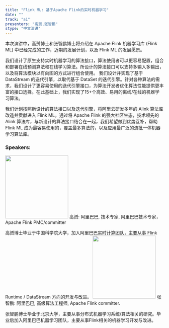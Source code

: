 ```yaml
---
title: "Flink ML: 基于Apache Flink的实时机器学习"
date: "" 
track: "ai"
presenters: "高赟,张智鹏"
stype: "中文演讲"
---
```

本次演讲中，高赟博士和张智鹏博士将介绍在 Apache Flink 机器学习库 (Flink ML) 中已经完成的工作，近期的发展计划，以及 Flink ML 的发展愿景。

我们设计了原生支持实时机器学习的算法接口，算法使用者可以更容易配置，组合和部署在线预测算法和在线学习算法。所设计的算法接口可以支持多输入多输出，以及将算法模块以有向图的方式进行组合使用。 我们设计并实现了基于 DataStream 的迭代引擎，以取代基于 DataSet 的迭代引擎。针对各种算法的需求，我们设计了更容易使用的迭代引擎接口，为算法开发者优化算法性能提供更丰富的接口选择。在此基础上，我们实现了15+个高效、易用的离线/在线的机器学习算法。

我们计划按照新设计的算法接口以及迭代引擎，将阿里云研发多年的 Alink 算法库改造并贡献进入 Flink ML。通过将 Apache Flink 的强大社区生态，技术领先的 Alink 算法库，与新设计的算法接口结合在一起，我们希望做到优势互补，帮助 Flink ML 成为最容易使用的，覆盖最多算法的，以及应用最广泛的流批一体机器学习算法库。
 ### Speakers: 
 <img src="images/speaker/1145.png" width="200" />
 高赟: 阿里巴巴, 技术专家, 阿里巴巴技术专家，Apache Flink PMC/committer

高赟博士毕业于中国科学院大学，加入阿里巴巴实时计算团队，主要从事 Flink Runtime / DataStream 方向的开发与改进。
 <img src="images/speaker/1145_2.png" width="200" />
 张智鹏: 阿里巴巴, 高级算法工程师, Apache Flink committer.

张智鹏博士毕业于北京大学，主要从事分布式机器学习系统/算法相关的研究。毕业后加入阿里巴巴机器学习团队，主要从事Flink相关的机器学习开发与改进。
 